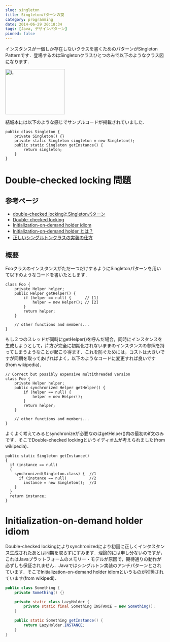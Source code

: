 ```yaml
---
slug: singleton
title: Singletonパターンの罠
category: programming
date: 2014-06-29 20:18:34
tags: [Java, デザインパターン]
pinned: false
---
```


<p>インスタンスが一個しか存在しないクラスを書くためのパターンがSingleton Patternです．登場するのはSingletonクラスひとつのみで以下のようなクラス図になります．</p>

<p><img src="https://static.53ningen.com/wp-content/uploads/2015/12/21012214/L-e1537460534109.png" alt="L" width="188" height="142" class="aligncenter size-full wp-image-64" /></p>

<p>結城本には以下のような感じでサンプルコードが掲載されていました．</p>

```
public class Singleton {
    private Singleton() {}
    private static Singleton singleton = new Singleton();
    public static Singleton getInstance() {
        return singleton;
    }
}
```

<h1>Double-checked locking 問題</h1>

<h2>参考ページ</h2>

<ul>
<li><a href="http://www.ibm.com/developerworks/jp/java/library/j-dcl/">double-checked lockingとSingletonパターン</a></li>
<li><a href="http://en.wikipedia.org/wiki/Double-checked_locking">Double-checked locking</a></li>
<li><a href="http://en.wikipedia.org/wiki/Initialization-on-demand_holder_idiom">Initialization-on-demand holder idiom</a></li>
<li><a href="https://sites.google.com/site/leihcrev/algorithm/initialization-on-demand-holder">Initialization-on-demand holder とは？</a></li>
<li><a href="https://sites.google.com/site/leihcrev/java/validsingleton">正しいシングルトンクラスの実装の仕方</a></li>
</ul>

<h2>概要</h2>

<p>Fooクラスのインスタンスがただ一つだけするようにSingletonパターンを用いて以下のようなコードを書いたとします．</p>

```
class Foo {
    private Helper helper;
    public Helper getHelper() {
        if (helper == null) {      // [1]
            helper = new Helper(); // [2]
        }
        return helper;
    }

    // other functions and members...
}
```

<p>もし２つのスレッドが同時にgetHelper()を呼んだ場合，同時にインスタンスを生成しようとして，片方が完全に初期化されないままのインスタンスの参照を持ってしまうようなことが起こり得ます．これを防ぐためには，コストは大きいですが同期を取ってあげればよく，以下のようなコードに変更すれば良いです(from wikipedia)．</p>

```
// Correct but possibly expensive multithreaded version
class Foo {
    private Helper helper;
    public synchronized Helper getHelper() {
        if (helper == null) {
            helper = new Helper();
        }
        return helper;
    }

    // other functions and members...
}
```

<p>よくよく考えてみるとsynchronizeが必要なのはgetHelper()内の最初のif文のみです．そこでDouble-checked lockingというイディオムが考えられました(from wikipedia)．</p>

```
public static Singleton getInstance()
{
  if (instance == null)
  {
    synchronized(Singleton.class) {  //1
      if (instance == null)          //2
        instance = new Singleton();  //3
    }
  }
  return instance;
}
```

<h1>Initialization-on-demand holder idiom</h1>

<p>Double-checked lockingによりsynchronizedにより初回に正しくインタスタンス生成されたあとは同期を取らずにすみます．理論的には申し分ないのですが，これはJavaプラットフォームのメモリー・モデルが原因で，期待通りの動作が必ずしも保証されません．Javaではシングルトン実装のアンチパターンとされています．そこでInitialization-on-demand holder idiomというものが推奨されています(from wikipedi)．</p>

```java
public class Something {
    private Something() {}

    private static class LazyHolder {
        private static final Something INSTANCE = new Something();
    }

    public static Something getInstance() {
        return LazyHolder.INSTANCE;
    }
}
```

